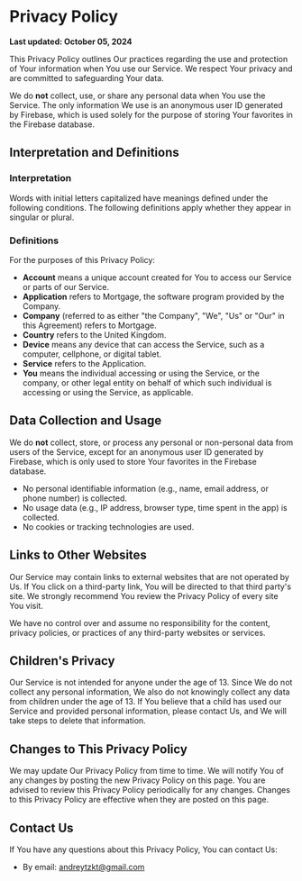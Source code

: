 # Privacy Policy

**Last updated: October 05, 2024**

This Privacy Policy outlines Our practices regarding the use and protection of Your information when You use our Service. We respect Your privacy and are committed to safeguarding Your data.

We do **not** collect, use, or share any personal data when You use the Service. The only information We use is an anonymous user ID generated by Firebase, which is used solely for the purpose of storing Your favorites in the Firebase database.

## Interpretation and Definitions

### Interpretation

Words with initial letters capitalized have meanings defined under the following conditions. The following definitions apply whether they appear in singular or plural.

### Definitions

For the purposes of this Privacy Policy:

- **Account** means a unique account created for You to access our Service or parts of our Service.
- **Application** refers to Mortgage, the software program provided by the Company.
- **Company** (referred to as either "the Company", "We", "Us" or "Our" in this Agreement) refers to Mortgage.
- **Country** refers to the United Kingdom.
- **Device** means any device that can access the Service, such as a computer, cellphone, or digital tablet.
- **Service** refers to the Application.
- **You** means the individual accessing or using the Service, or the company, or other legal entity on behalf of which such individual is accessing or using the Service, as applicable.

## Data Collection and Usage

We do **not** collect, store, or process any personal or non-personal data from users of the Service, except for an anonymous user ID generated by Firebase, which is only used to store Your favorites in the Firebase database.

- No personal identifiable information (e.g., name, email address, or phone number) is collected.
- No usage data (e.g., IP address, browser type, time spent in the app) is collected.
- No cookies or tracking technologies are used.

## Links to Other Websites

Our Service may contain links to external websites that are not operated by Us. If You click on a third-party link, You will be directed to that third party's site. We strongly recommend You review the Privacy Policy of every site You visit.

We have no control over and assume no responsibility for the content, privacy policies, or practices of any third-party websites or services.

## Children's Privacy

Our Service is not intended for anyone under the age of 13. Since We do not collect any personal information, We also do not knowingly collect any data from children under the age of 13. If You believe that a child has used our Service and provided personal information, please contact Us, and We will take steps to delete that information.

## Changes to This Privacy Policy

We may update Our Privacy Policy from time to time. We will notify You of any changes by posting the new Privacy Policy on this page. You are advised to review this Privacy Policy periodically for any changes. Changes to this Privacy Policy are effective when they are posted on this page.

## Contact Us

If You have any questions about this Privacy Policy, You can contact Us:

- By email: andreytzkt@gmail.com
